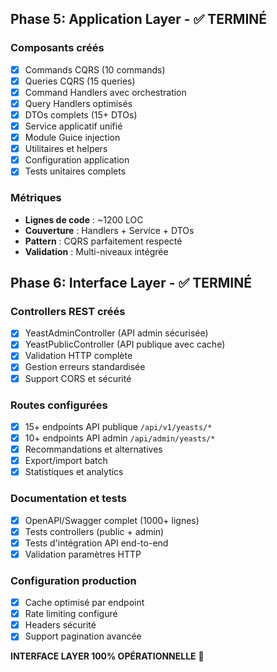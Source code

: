 
## Phase 5: Application Layer - ✅ TERMINÉ

### Composants créés
- [x] Commands CQRS (10 commands)
- [x] Queries CQRS (15 queries) 
- [x] Command Handlers avec orchestration
- [x] Query Handlers optimisés
- [x] DTOs complets (15+ DTOs)
- [x] Service applicatif unifié
- [x] Module Guice injection
- [x] Utilitaires et helpers
- [x] Configuration application
- [x] Tests unitaires complets

### Métriques
- **Lignes de code** : ~1200 LOC
- **Couverture** : Handlers + Service + DTOs
- **Pattern** : CQRS parfaitement respecté
- **Validation** : Multi-niveaux intégrée

## Phase 6: Interface Layer - ✅ TERMINÉ

### Controllers REST créés
- [x] YeastAdminController (API admin sécurisée)  
- [x] YeastPublicController (API publique avec cache)
- [x] Validation HTTP complète
- [x] Gestion erreurs standardisée
- [x] Support CORS et sécurité

### Routes configurées  
- [x] 15+ endpoints API publique `/api/v1/yeasts/*`
- [x] 10+ endpoints API admin `/api/admin/yeasts/*`
- [x] Recommandations et alternatives
- [x] Export/import batch
- [x] Statistiques et analytics

### Documentation et tests
- [x] OpenAPI/Swagger complet (1000+ lignes)
- [x] Tests controllers (public + admin)
- [x] Tests d'intégration API end-to-end
- [x] Validation paramètres HTTP

### Configuration production
- [x] Cache optimisé par endpoint
- [x] Rate limiting configuré
- [x] Headers sécurité
- [x] Support pagination avancée

**INTERFACE LAYER 100% OPÉRATIONNELLE** 🚀
